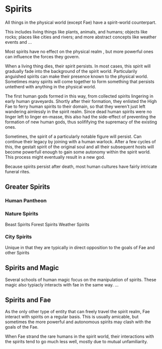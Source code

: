 # Spirits

All things in the physical world (except Fae) have a spirit-world counterpart.

This includes living things like plants, animals, and humans; objects like rocks; places like cities and rivers; and more abstract concepts like weather events and ...

Most spirits have no effect on the physical realm , but more powerful ones can influence the forces they govern.

When a living thing dies, their spirit persists. In most cases, this spirit will gradually fade into the background of the spirit world. Particularily anguished spirits can make their presence known to the physical world.
Sometimes many spirits will come together to form something that persists untetherd with anything in the physical world. 

The first human gods formed in this way, from collected spirits lingering in early human graveyards. 
Shortly after their formation, they enlisted the High Fae to ferry human spirits to their domain, so that they weren't just left wandering aimlessly in the spirit realm. 
Since dead human spirits were no linger left to linger en-masse, this also had the side-effect of preventing the formation of new human gods, thus solififying the supremacy of the existing ones.

Sometimes, the spirit of a particularly notable figure will persist. Can continue their legacy by joining with a human warlock. After a few cycles of this, 
the gestalt spirit of the original soul and all their subsequent hosts will become powerfull enough to gain some autonomy within the spirit world. This process might eventually result in a new god.

Because spirits persist after death, most human cultures have fairly intricate funeral rites.

## Greater Spirits

### Human Pantheon
### Nature Spirits

Beast Spirits
Forest Spirits
Weather Spirits

### City Spirits 

Unique in that they are typically in direct opposition to the goals of Fae and other Spirits


## Spirits and Magic

Several schools of human magic focus on the manipulation of spirits.
These magic also typiacly interacts with fae in the same way.
...

## Spirits and Fae

As the only other type of entity that can freely travel the spirit realm, Fae interact with spirits on a regular basis. 
This is usually amicable, but sometimes the more powerful and autonomous spirits may clash with the goals of the Fae.

When Fae strand the rare humans in the spirit world, their interactions with the spirits tend to go much less well, mostly due to mutual unfamiliarity.

